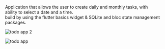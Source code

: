 Application that allows the user to create daily and monthly tasks, with ability to select a date and a time.<br>
build by using the flutter basics widget & SQLite and bloc state management packages.

![todo app 2](https://user-images.githubusercontent.com/103148256/192521695-7e9baa00-045a-493e-aa6f-aae9d1741f1f.png)


![todo app](https://user-images.githubusercontent.com/103148256/192521928-2e49c881-536c-4bdf-9d78-4a2e523ddb3b.png)
